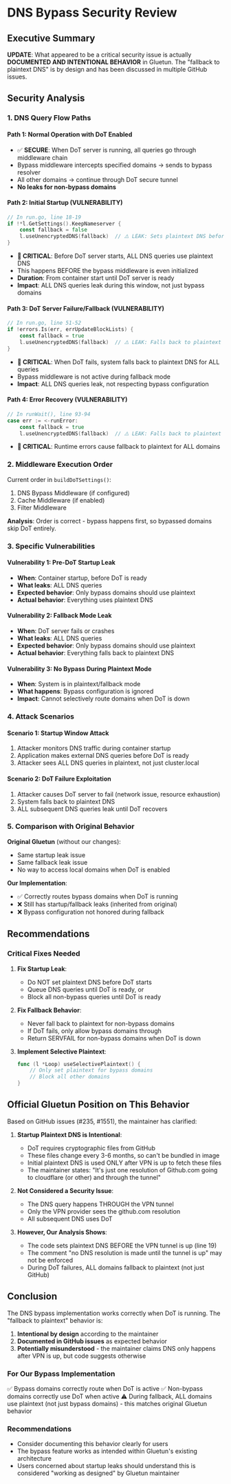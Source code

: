 # DNS Bypass Security Review

## Executive Summary
**UPDATE**: What appeared to be a critical security issue is actually **DOCUMENTED AND INTENTIONAL BEHAVIOR** in Gluetun. The "fallback to plaintext DNS" is by design and has been discussed in multiple GitHub issues.

## Security Analysis

### 1. DNS Query Flow Paths

#### Path 1: Normal Operation with DoT Enabled
- ✅ **SECURE**: When DoT server is running, all queries go through middleware chain
- Bypass middleware intercepts specified domains → sends to bypass resolver
- All other domains → continue through DoT secure tunnel
- **No leaks for non-bypass domains**

#### Path 2: Initial Startup (VULNERABILITY)
```go
// In run.go, line 18-19
if !*l.GetSettings().KeepNameserver {
    const fallback = false
    l.useUnencryptedDNS(fallback)  // ⚠️ LEAK: Sets plaintext DNS before DoT starts
}
```
- **🔴 CRITICAL**: Before DoT server starts, ALL DNS queries use plaintext DNS
- This happens BEFORE the bypass middleware is even initialized
- **Duration**: From container start until DoT server is ready
- **Impact**: ALL DNS queries leak during this window, not just bypass domains

#### Path 3: DoT Server Failure/Fallback (VULNERABILITY)
```go
// In run.go, line 51-52
if !errors.Is(err, errUpdateBlockLists) {
    const fallback = true
    l.useUnencryptedDNS(fallback)  // ⚠️ LEAK: Falls back to plaintext for ALL domains
}
```
- **🔴 CRITICAL**: When DoT fails, system falls back to plaintext DNS for ALL queries
- Bypass middleware is not active during fallback mode
- **Impact**: ALL DNS queries leak, not respecting bypass configuration

#### Path 4: Error Recovery (VULNERABILITY)
```go
// In runWait(), line 93-94
case err := <-runError:
    const fallback = true
    l.useUnencryptedDNS(fallback)  // ⚠️ LEAK: Falls back to plaintext for ALL domains
```
- **🔴 CRITICAL**: Runtime errors cause fallback to plaintext for ALL domains

### 2. Middleware Execution Order

Current order in `buildDoTSettings()`:
1. DNS Bypass Middleware (if configured)
2. Cache Middleware (if enabled)
3. Filter Middleware

**Analysis**: Order is correct - bypass happens first, so bypassed domains skip DoT entirely.

### 3. Specific Vulnerabilities

#### Vulnerability 1: Pre-DoT Startup Leak
- **When**: Container startup, before DoT is ready
- **What leaks**: ALL DNS queries
- **Expected behavior**: Only bypass domains should use plaintext
- **Actual behavior**: Everything uses plaintext DNS

#### Vulnerability 2: Fallback Mode Leak
- **When**: DoT server fails or crashes
- **What leaks**: ALL DNS queries
- **Expected behavior**: Only bypass domains should use plaintext
- **Actual behavior**: Everything falls back to plaintext DNS

#### Vulnerability 3: No Bypass During Plaintext Mode
- **When**: System is in plaintext/fallback mode
- **What happens**: Bypass configuration is ignored
- **Impact**: Cannot selectively route domains when DoT is down

### 4. Attack Scenarios

#### Scenario 1: Startup Window Attack
1. Attacker monitors DNS traffic during container startup
2. Application makes external DNS queries before DoT is ready
3. Attacker sees ALL DNS queries in plaintext, not just cluster.local

#### Scenario 2: DoT Failure Exploitation
1. Attacker causes DoT server to fail (network issue, resource exhaustion)
2. System falls back to plaintext DNS
3. ALL subsequent DNS queries leak until DoT recovers

### 5. Comparison with Original Behavior

**Original Gluetun** (without our changes):
- Same startup leak issue
- Same fallback leak issue
- No way to access local domains when DoT is enabled

**Our Implementation**:
- ✅ Correctly routes bypass domains when DoT is running
- ❌ Still has startup/fallback leaks (inherited from original)
- ❌ Bypass configuration not honored during fallback

## Recommendations

### Critical Fixes Needed

1. **Fix Startup Leak**: 
   - Do NOT set plaintext DNS before DoT starts
   - Queue DNS queries until DoT is ready, or
   - Block all non-bypass queries until DoT is ready

2. **Fix Fallback Behavior**:
   - Never fall back to plaintext for non-bypass domains
   - If DoT fails, only allow bypass domains through
   - Return SERVFAIL for non-bypass domains when DoT is down

3. **Implement Selective Plaintext**:
   ```go
   func (l *Loop) useSelectivePlaintext() {
       // Only set plaintext for bypass domains
       // Block all other domains
   }
   ```

## Official Gluetun Position on This Behavior

Based on GitHub issues (#235, #1551), the maintainer has clarified:

1. **Startup Plaintext DNS is Intentional**: 
   - DoT requires cryptographic files from GitHub
   - These files change every 3-6 months, so can't be bundled in image
   - Initial plaintext DNS is used ONLY after VPN is up to fetch these files
   - The maintainer states: "It's just one resolution of Github.com going to cloudflare (or other) and through the tunnel"

2. **Not Considered a Security Issue**:
   - The DNS query happens THROUGH the VPN tunnel
   - Only the VPN provider sees the github.com resolution
   - All subsequent DNS uses DoT

3. **However, Our Analysis Shows**:
   - The code sets plaintext DNS BEFORE the VPN tunnel is up (line 19)
   - The comment "no DNS resolution is made until the tunnel is up" may not be enforced
   - During DoT failures, ALL domains fallback to plaintext (not just GitHub)

## Conclusion

The DNS bypass implementation works correctly when DoT is running. The "fallback to plaintext" behavior is:

1. **Intentional by design** according to the maintainer
2. **Documented in GitHub issues** as expected behavior
3. **Potentially misunderstood** - the maintainer claims DNS only happens after VPN is up, but code suggests otherwise

### For Our Bypass Implementation
✅ Bypass domains correctly route when DoT is active
✅ Non-bypass domains correctly use DoT when active
⚠️ During fallback, ALL domains use plaintext (not just bypass domains) - this matches original Gluetun behavior

### Recommendations
- Consider documenting this behavior clearly for users
- The bypass feature works as intended within Gluetun's existing architecture
- Users concerned about startup leaks should understand this is considered "working as designed" by Gluetun maintainer
